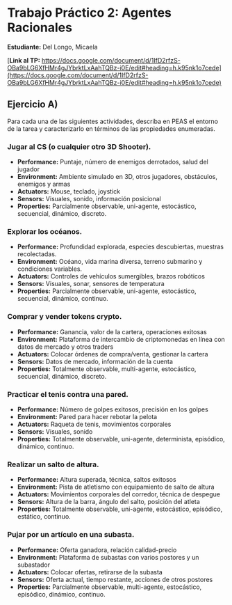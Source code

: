 # Trabajo Práctico 2: Agentes Racionales 

**Estudiante:** Del Longo, Micaela

[**Link al TP:** https://docs.google.com/document/d/1IfD2rfzS-OBa9bLG6XfHMr4gJYbrktLxAahTQBz-i0E/edit#heading=h.k95nk1o7cede](https://docs.google.com/document/d/1IfD2rfzS-OBa9bLG6XfHMr4gJYbrktLxAahTQBz-i0E/edit#heading=h.k95nk1o7cede)

## Ejercicio A)

Para cada una de las siguientes actividades, describa en PEAS el entorno de la tarea y caracterizarlo en términos de las propiedades enumeradas.

### Jugar al CS (o cualquier otro 3D Shooter).
- **Performance:** Puntaje, número de enemigos derrotados, salud del jugador
- **Environment:** Ambiente simulado en 3D, otros jugadores, obstáculos, enemigos y armas
- **Actuators:** Mouse, teclado, joystick
- **Sensors:** Visuales, sonido, información posicional
- **Properties:** Parcialmente observable, uni-agente, estocástico, secuencial, dinámico, discreto. 
### Explorar los océanos.
- **Performance:** Profundidad explorada, especies descubiertas, muestras recolectadas.
- **Environment:** Océano, vida marina diversa, terreno submarino y condiciones variables.
- **Actuators:** Controles de vehículos sumergibles, brazos robóticos
- **Sensors:** Visuales, sonar, sensores de temperatura 
- **Properties:** Parcialmente observable, uni-agente, estocástico, secuencial, dinámico, continuo. 
### Comprar y vender tokens crypto.
- **Performance:** Ganancia, valor de la cartera, operaciones exitosas
- **Environment:** Plataforma de intercambio de criptomonedas en línea con datos de mercado y otros traders
- **Actuators:** Colocar órdenes de compra/venta, gestionar la cartera
- **Sensors:** Datos de mercado, información de la cuenta
- **Properties:** Totalmente observable, multi-agente, estocástico, secuencial, dinámico, discreto. 
### Practicar el tenis contra una pared.
- **Performance:** Número de golpes exitosos, precisión en los golpes
- **Environment:** Pared para hacer rebotar la pelota
- **Actuators:** Raqueta de tenis, movimientos corporales
- **Sensors:** Visuales, sonido
- **Properties:** Totalmente observable, uni-agente, determinista, episódico, dinámico, continuo. 
### Realizar un salto de altura.
- **Performance:** Altura superada, técnica, saltos exitosos
- **Environment:** Pista de atletismo con equipamiento de salto de altura
- **Actuators:** Movimientos corporales del corredor, técnica de despegue
- **Sensors:** Altura de la barra, ángulo del salto, posición del atleta
- **Properties:** Totalmente observable, uni-agente, estocástico, episódico, estático, continuo.
### Pujar por un artículo en una subasta.
- **Performance:** Oferta ganadora, relación calidad-precio
- **Environment:** Plataforma de subastas con varios postores y un subastador
- **Actuators:** Colocar ofertas, retirarse de la subasta
- **Sensors:** Oferta actual, tiempo restante, acciones de otros postores
- **Properties:** Parcialmente observable, multi-agente, estocástico, episódico, dinámico, continuo.